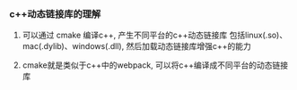 ### c++动态链接库的理解

1. 可以通过 cmake 编译c++, 产生不同平台的c++动态链接库 包括linux(.so)、mac(.dylib)、windows(.dll), 然后加载动态链接库增强c++的能力

2. cmake就是类似于c++中的webpack, 可以将c++编译成不同平台的动态链接库